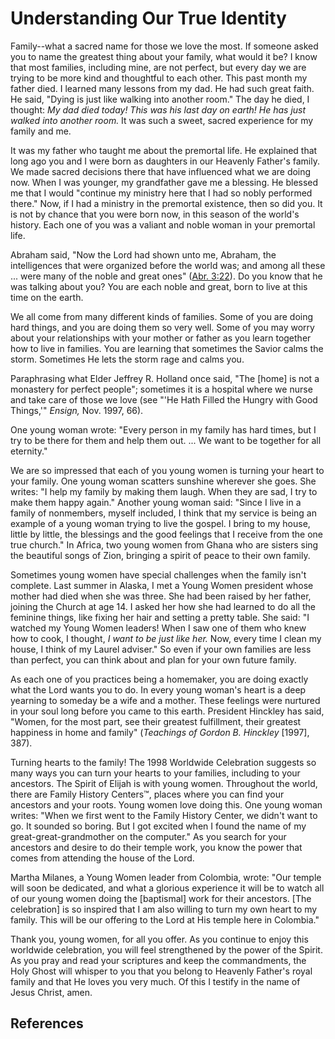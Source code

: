 # Understanding Our True Identity

Family--what a sacred name for those we love the most. If someone asked you to
name the greatest thing about your family, what would it be? I know that most
families, including mine, are not perfect, but every day we are trying to be
more kind and thoughtful to each other. This past month my father died. I
learned many lessons from my dad. He had such great faith. He said, "Dying is
just like walking into another room." The day he died, I thought: _My dad died
today! This was his last day on earth! He has just walked into another room._
It was such a sweet, sacred experience for my family and me.

It was my father who taught me about the premortal life. He explained that
long ago you and I were born as daughters in our Heavenly Father's family. We
made sacred decisions there that have influenced what we are doing now. When I
was younger, my grandfather gave me a blessing. He blessed me that I would
"continue my ministry here that I had so nobly performed there." Now, if I had
a ministry in the premortal existence, then so did you. It is not by chance
that you were born now, in this season of the world's history. Each one of you
was a valiant and noble woman in your premortal life.

Abraham said, "Now the Lord had shown unto me, Abraham, the intelligences that
were organized before the world was; and among all these ... were many of the
noble and great ones" ([Abr. 3:22](/scriptures/pgp/abr/3.22?lang=eng#21)). Do
you know that he was talking about you? You are each noble and great, born to
live at this time on the earth.

We all come from many different kinds of families. Some of you are doing hard
things, and you are doing them so very well. Some of you may worry about your
relationships with your mother or father as you learn together how to live in
families. You are learning that sometimes the Savior calms the storm.
Sometimes He lets the storm rage and calms you.

Paraphrasing what Elder Jeffrey R. Holland once said, "The [home] is not a
monastery for perfect people"; sometimes it is a hospital where we nurse and
take care of those we love (see "'He Hath Filled the Hungry with Good
Things,'" _Ensign,_ Nov. 1997, 66).

One young woman wrote: "Every person in my family has hard times, but I try to
be there for them and help them out. ... We want to be together for all
eternity."

We are so impressed that each of you young women is turning your heart to your
family. One young woman scatters sunshine wherever she goes. She writes: "I
help my family by making them laugh. When they are sad, I try to make them
happy again." Another young woman said: "Since I live in a family of
nonmembers, myself included, I think that my service is being an example of a
young woman trying to live the gospel. I bring to my house, little by little,
the blessings and the good feelings that I receive from the one true church."
In Africa, two young women from Ghana who are sisters sing the beautiful songs
of Zion, bringing a spirit of peace to their own family.

Sometimes young women have special challenges when the family isn't complete.
Last summer in Alaska, I met a Young Women president whose mother had died
when she was three. She had been raised by her father, joining the Church at
age 14. I asked her how she had learned to do all the feminine things, like
fixing her hair and setting a pretty table. She said: "I watched my Young
Women leaders! When I saw one of them who knew how to cook, I thought, _I want
to be just like her._ Now, every time I clean my house, I think of my Laurel
adviser." So even if your own families are less than perfect, you can think
about and plan for your own future family.

As each one of you practices being a homemaker, you are doing exactly what the
Lord wants you to do. In every young woman's heart is a deep yearning to
someday be a wife and a mother. These feelings were nurtured in your soul long
before you came to this earth. President Hinckley has said, "Women, for the
most part, see their greatest fulfillment, their greatest happiness in home
and family" (_Teachings of Gordon B. Hinckley_ [1997], 387).

Turning hearts to the family! The 1998 Worldwide Celebration suggests so many
ways you can turn your hearts to your families, including to your ancestors.
The Spirit of Elijah is with young women. Throughout the world, there are
Family History Centers™, places where you can find your ancestors and your
roots. Young women love doing this. One young woman writes: "When we first
went to the Family History Center, we didn't want to go. It sounded so boring.
But I got excited when I found the name of my great-great-grandmother on the
computer." As you search for your ancestors and desire to do their temple
work, you know the power that comes from attending the house of the Lord.

Martha Milanes, a Young Women leader from Colombia, wrote: "Our temple will
soon be dedicated, and what a glorious experience it will be to watch all of
our young women doing the [baptismal] work for their ancestors. [The
celebration] is so inspired that I am also willing to turn my own heart to my
family. This will be our offering to the Lord at His temple here in Colombia."

Thank you, young women, for all you offer. As you continue to enjoy this
worldwide celebration, you will feel strengthened by the power of the Spirit.
As you pray and read your scriptures and keep the commandments, the Holy Ghost
will whisper to you that you belong to Heavenly Father's royal family and that
He loves you very much. Of this I testify in the name of Jesus Christ, amen.

## References

